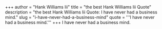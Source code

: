 +++
author = "Hank Williams Iii"
title = "the best Hank Williams Iii Quote"
description = "the best Hank Williams Iii Quote: I have never had a business mind."
slug = "i-have-never-had-a-business-mind"
quote = '''I have never had a business mind.'''
+++
I have never had a business mind.
